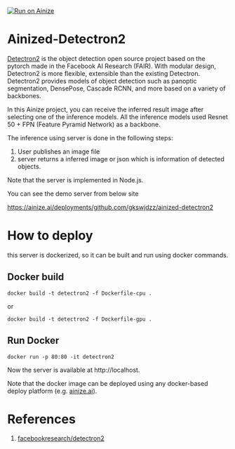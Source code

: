 [![Run on Ainize](https://ainize.ai/static/images/run_on_ainize_button.svg)](https://ainize.web.app/redirect?git_repo=https://github.com/gkswjdzz/ainized-detectron2)
# Ainized-Detectron2

[Detectron2](https://github.com/facebookresearch/detectron2) is the object detection open source project based on the pytorch made in the Facebook AI Research (FAIR). With modular design, Detectron2 is more flexible, extensible than the existing Detectron. Detectron2 provides models of object detection such as panoptic segmentation, DensePose, Cascade RCNN, and more based on a variety of backbones.

In this Ainize project, you can receive the inferred result image after selecting one of the inference models. All the inference models used Resnet 50 + FPN (Feature Pyramid Network) as a backbone.

The inference using server is done in the following steps:
1. User publishes an image file
2. server returns a inferred image or json which is information of detected objects.

Note that the server is implemented in Node.js.

You can see the demo server from below site

https://ainize.ai/deployments/github.com/gkswjdzz/ainized-detectron2

# How to deploy

this server is dockerized, so it can be built and run using docker commands.

## Docker build

```
docker build -t detectron2 -f Dockerfile-cpu .
```
or
```
docker build -t detectron2 -f Dockerfile-gpu .
```

## Run Docker

```
docker run -p 80:80 -it detectron2
```

Now the server is available at http://localhost.

Note that the docker image can be deployed using any docker-based deploy platform (e.g. [ainize.ai](https://ainize.ai)).

# References
1. [facebookresearch/detectron2](https://github.com/facebookresearch/detectron2)
